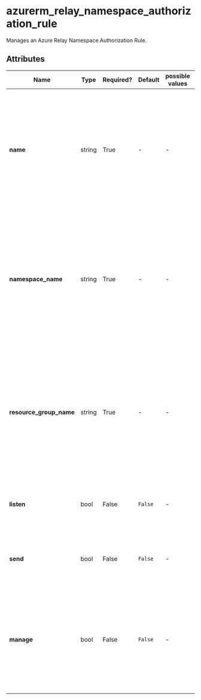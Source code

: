 # azurerm_relay_namespace_authorization_rule

Manages an Azure Relay Namespace Authorization Rule.

## Attributes

| Name | Type | Required? | Default  | possible values | Description |
| ---- | ---- | --------- | -------- | ----------- | ----------- |
| **name** | string | True | -  |  -  | The name which should be used for this Azure Relay Namespace Authorization Rule. Changing this forces a new Azure Relay Namespace Authorization Rule to be created. | 
| **namespace_name** | string | True | -  |  -  | Name of the Azure Relay Namespace for which this Azure Relay Namespace Authorization Rule will be created. Changing this forces a new Azure Relay Namespace Authorization Rule to be created. | 
| **resource_group_name** | string | True | -  |  -  | The name of the Resource Group where the Azure Relay Namespace Authorization Rule should exist. Changing this forces a new Azure Relay Namespace Authorization Rule to be created. | 
| **listen** | bool | False | `False`  |  -  | Grants listen access to this Authorization Rule. Defaults to `false`. | 
| **send** | bool | False | `False`  |  -  | Grants send access to this Authorization Rule. Defaults to `false`. | 
| **manage** | bool | False | `False`  |  -  | Grants manage access to this Authorization Rule. When this property is `true` - both `listen` and `send` must be set to `true` too. Defaults to `false`. | 

